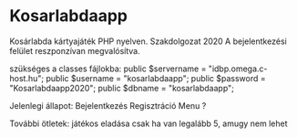 # Kosarlabdaapp
Kosárlabda kártyajáték PHP nyelven.
Szakdolgozat 2020
A bejelentkezési felület reszponzívan megvalósítva.

szükséges a classes fájlokba:
public $servername = "idbp.omega.c-host.hu";
public $username = "kosarlabdaapp";
public $password = "Kosarlabdaapp2020";
public $dbname = "kosarlabdaapp";

Jelenlegi állapot: 
Bejelentkezés
Regisztráció
Menu ?


További ötletek:
  játékos eladása csak ha van legalább 5, amugy nem lehet
  
